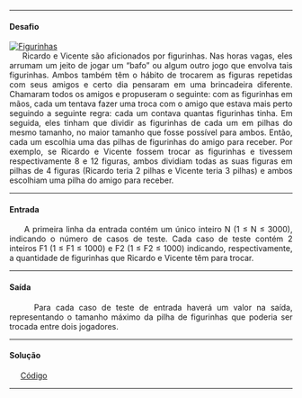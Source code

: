 <hr />

<h4 align="left">Desafio</h4>
    <p align="justify">
        <a href="https://resources.urionlinejudge.com.br/gallery/images/problems/UOJ_1028.jpg">
            <img 
                src="https://resources.urionlinejudge.com.br/gallery/images/problems/UOJ_1028.jpg" 
                alt="Figurinhas" 
            />
        </a>
        <br />
        &nbsp;&nbsp;&nbsp;&nbsp;&nbsp;Ricardo e Vicente são aficionados por figurinhas. Nas horas vagas, eles arrumam um jeito de jogar um “bafo” ou algum outro jogo que envolva tais figurinhas. Ambos também têm o hábito de trocarem as figuras repetidas com seus amigos e certo dia pensaram em uma brincadeira diferente. Chamaram todos os amigos e propuseram o seguinte: com as figurinhas em mãos, cada um tentava fazer uma troca com o amigo que estava mais perto seguindo a seguinte regra: cada um contava quantas figurinhas tinha. Em seguida, eles tinham que dividir as figurinhas de cada um em pilhas do mesmo tamanho, no maior tamanho que fosse possível para ambos. Então, cada um escolhia uma das pilhas de figurinhas do amigo para receber. Por exemplo, se Ricardo e Vicente fossem trocar as figurinhas e tivessem respectivamente 8 e 12 figuras, ambos dividiam todas as suas figuras em pilhas de 4 figuras (Ricardo teria 2 pilhas e Vicente teria 3 pilhas) e ambos escolhiam uma pilha do amigo para receber.
    </p>

<hr />

<h4 align="left">Entrada</h4>
    <p align="justify">
        &nbsp;&nbsp;&nbsp;&nbsp;&nbsp;A primeira linha da entrada contém um único inteiro N (1 ≤ N ≤ 3000), indicando o número de casos de teste. Cada caso de teste contém 2 inteiros F1 (1 ≤ F1 ≤ 1000) e F2 (1 ≤ F2 ≤ 1000) indicando, respectivamente, a quantidade de figurinhas que Ricardo e Vicente têm para trocar.
    </p>

<hr />

<h4 align="left">Saída</h4>
    <p align="justify">
        &nbsp;&nbsp;&nbsp;&nbsp;&nbsp;Para cada caso de teste de entrada haverá um valor na saída, representando o tamanho máximo da pilha de figurinhas que poderia ser trocada entre dois jogadores.
    <p>

<hr />

<h4 align="left">Solução</h4>
    <p align="left">
        &nbsp;&nbsp;&nbsp;&nbsp;&nbsp;<a href="#">Código</a>
    </p>

<hr />